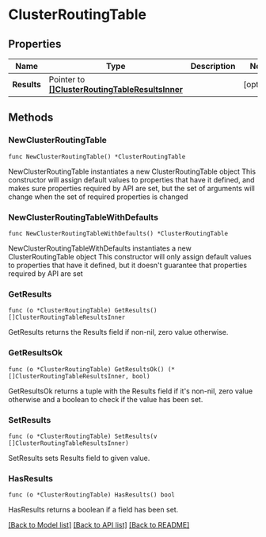 # ClusterRoutingTable

## Properties

Name | Type | Description | Notes
------------ | ------------- | ------------- | -------------
**Results** | Pointer to [**[]ClusterRoutingTableResultsInner**](ClusterRoutingTableResultsInner.md) |  | [optional] 

## Methods

### NewClusterRoutingTable

`func NewClusterRoutingTable() *ClusterRoutingTable`

NewClusterRoutingTable instantiates a new ClusterRoutingTable object
This constructor will assign default values to properties that have it defined,
and makes sure properties required by API are set, but the set of arguments
will change when the set of required properties is changed

### NewClusterRoutingTableWithDefaults

`func NewClusterRoutingTableWithDefaults() *ClusterRoutingTable`

NewClusterRoutingTableWithDefaults instantiates a new ClusterRoutingTable object
This constructor will only assign default values to properties that have it defined,
but it doesn't guarantee that properties required by API are set

### GetResults

`func (o *ClusterRoutingTable) GetResults() []ClusterRoutingTableResultsInner`

GetResults returns the Results field if non-nil, zero value otherwise.

### GetResultsOk

`func (o *ClusterRoutingTable) GetResultsOk() (*[]ClusterRoutingTableResultsInner, bool)`

GetResultsOk returns a tuple with the Results field if it's non-nil, zero value otherwise
and a boolean to check if the value has been set.

### SetResults

`func (o *ClusterRoutingTable) SetResults(v []ClusterRoutingTableResultsInner)`

SetResults sets Results field to given value.

### HasResults

`func (o *ClusterRoutingTable) HasResults() bool`

HasResults returns a boolean if a field has been set.


[[Back to Model list]](../README.md#documentation-for-models) [[Back to API list]](../README.md#documentation-for-api-endpoints) [[Back to README]](../README.md)


